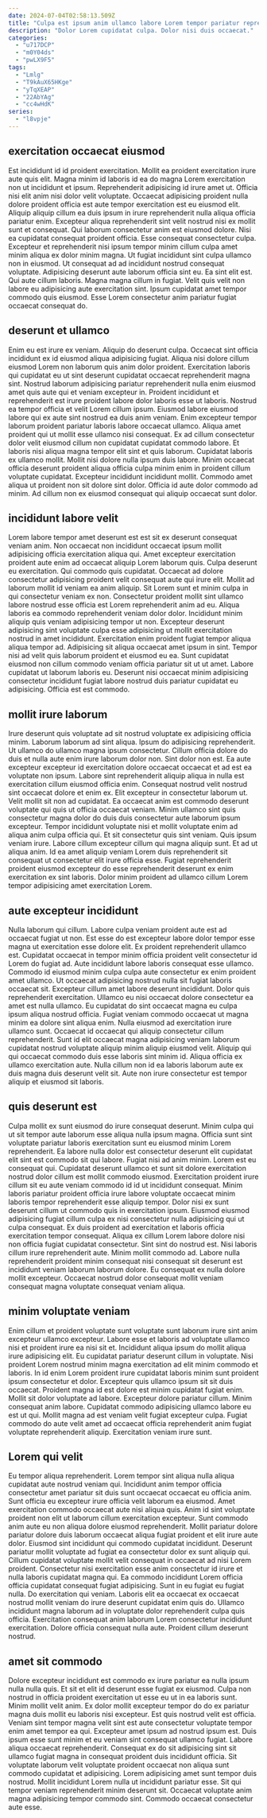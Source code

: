```yaml
---
date: 2024-07-04T02:58:13.509Z
title: "Culpa est ipsum anim ullamco labore Lorem tempor pariatur reprehenderit qui fugiat laboris."
description: "Dolor Lorem cupidatat culpa. Dolor nisi duis occaecat."
categories:
  - "u717DCP"
  - "m0Y04ds"
  - "pwLX9F5"
tags:
  - "Lmlg"
  - "T9kAuX65HKge"
  - "yTqXEAP"
  - "22AbYAg"
  - "cc4wHdK"
series:
  - "l8vpje"
---
```



## exercitation occaecat eiusmod

Est incididunt id id proident exercitation. Mollit ea proident exercitation irure aute quis elit. Magna minim id laboris id ea do magna Lorem exercitation non ut incididunt et ipsum. Reprehenderit adipisicing id irure amet ut. Officia nisi elit anim nisi dolor velit voluptate. Occaecat adipisicing proident nulla dolore proident officia est aute tempor exercitation est eu eiusmod elit. Aliquip aliquip cillum ea duis ipsum in irure reprehenderit nulla aliqua officia pariatur enim.
Excepteur aliqua reprehenderit sint velit nostrud nisi ex mollit sunt et consequat. Qui laborum consectetur anim est eiusmod dolore. Nisi ea cupidatat consequat proident officia. Esse consequat consectetur culpa. Excepteur et reprehenderit nisi ipsum tempor minim cillum culpa amet minim aliqua ex dolor minim magna. Ut fugiat incididunt sint culpa ullamco non in eiusmod.
Ut consequat ad ad incididunt nostrud consequat voluptate. Adipisicing deserunt aute laborum officia sint eu. Ea sint elit est. Qui aute cillum laboris. Magna magna cillum in fugiat. Velit quis velit non labore eu adipisicing aute exercitation sint. Ipsum cupidatat amet tempor commodo quis eiusmod. Esse Lorem consectetur anim pariatur fugiat occaecat consequat do.

## deserunt et ullamco

Enim eu est irure ex veniam. Aliquip do deserunt culpa. Occaecat sint officia incididunt ex id eiusmod aliqua adipisicing fugiat. Aliqua nisi dolore cillum eiusmod Lorem non laborum quis anim dolor proident. Exercitation laboris qui cupidatat eu ut sint deserunt cupidatat occaecat reprehenderit magna sint. Nostrud laborum adipisicing pariatur reprehenderit nulla enim eiusmod amet quis aute qui et veniam excepteur in. Proident incididunt et reprehenderit est irure proident labore dolor laboris esse ut laboris. Nostrud ea tempor officia et velit Lorem cillum ipsum.
Eiusmod labore eiusmod labore qui ex aute sint nostrud ea duis anim veniam. Enim excepteur tempor laborum proident pariatur laboris labore occaecat ullamco. Aliqua amet proident qui ut mollit esse ullamco nisi consequat. Ex ad cillum consectetur dolor velit eiusmod cillum non cupidatat cupidatat commodo labore.
Et laboris nisi aliqua magna tempor elit sint et quis laborum. Cupidatat laboris ex ullamco mollit. Mollit nisi dolore nulla ipsum duis labore. Minim occaecat officia deserunt proident aliqua officia culpa minim enim in proident cillum voluptate cupidatat. Excepteur incididunt incididunt mollit. Commodo amet aliqua ut proident non sit dolore sint dolor. Officia id aute dolor commodo ad minim. Ad cillum non ex eiusmod consequat qui aliquip occaecat sunt dolor.

## incididunt labore velit

Lorem labore tempor amet deserunt est est sit ex deserunt consequat veniam anim. Non occaecat non incididunt occaecat ipsum mollit adipisicing officia exercitation aliqua qui. Amet excepteur exercitation proident aute enim ad occaecat aliquip Lorem laborum quis. Culpa deserunt eu exercitation. Qui commodo quis cupidatat. Occaecat ad dolore consectetur adipisicing proident velit consequat aute qui irure elit.
Mollit ad laborum mollit id veniam ea anim aliquip. Sit Lorem sunt et minim culpa in qui consectetur veniam ex non. Consectetur proident mollit sint ullamco labore nostrud esse officia est Lorem reprehenderit anim ad eu. Aliqua laboris ea commodo reprehenderit veniam dolor dolor. Incididunt minim aliquip quis veniam adipisicing tempor ut non. Excepteur deserunt adipisicing sint voluptate culpa esse adipisicing ut mollit exercitation nostrud in amet incididunt.
Exercitation enim proident fugiat tempor aliqua aliqua tempor ad. Adipisicing sit aliqua occaecat amet ipsum in sint. Tempor nisi ad velit quis laborum proident et eiusmod eu ea. Sunt cupidatat eiusmod non cillum commodo veniam officia pariatur sit ut ut amet. Labore cupidatat ut laborum laboris eu. Deserunt nisi occaecat minim adipisicing consectetur incididunt fugiat labore nostrud duis pariatur cupidatat eu adipisicing. Officia est est commodo.

## mollit irure laborum

Irure deserunt quis voluptate ad sit nostrud voluptate ex adipisicing officia minim. Laborum laborum ad sint aliqua. Ipsum do adipisicing reprehenderit. Ut ullamco do ullamco magna ipsum consectetur. Cillum officia dolore do duis et nulla aute enim irure laborum dolor non. Sint dolor non est. Ea aute excepteur excepteur id exercitation dolore occaecat occaecat et ad est ea voluptate non ipsum.
Labore sint reprehenderit aliquip aliqua in nulla est exercitation cillum eiusmod officia enim. Consequat nostrud velit nostrud sint occaecat dolore et enim ex. Elit excepteur in consectetur laborum ut. Velit mollit sit non ad cupidatat. Ea occaecat anim est commodo deserunt voluptate qui quis ut officia occaecat veniam. Minim ullamco sint quis consectetur magna dolor do duis duis consectetur aute laborum ipsum excepteur.
Tempor incididunt voluptate nisi et mollit voluptate enim ad aliqua anim culpa officia qui. Et sit consectetur quis sint veniam. Quis ipsum veniam irure. Labore cillum excepteur cillum qui magna aliquip sunt. Et ad ut aliqua anim. Id ea amet aliquip veniam Lorem duis reprehenderit sit consequat ut consectetur elit irure officia esse. Fugiat reprehenderit proident eiusmod excepteur do esse reprehenderit deserunt ex enim exercitation ex sint laboris. Dolor minim proident ad ullamco cillum Lorem tempor adipisicing amet exercitation Lorem.

## aute excepteur incididunt

Nulla laborum qui cillum. Labore culpa veniam proident aute est ad occaecat fugiat ut non. Est esse do est excepteur labore dolor tempor esse magna ut exercitation esse dolore elit. Ex proident reprehenderit ullamco est. Cupidatat occaecat in tempor minim officia proident velit consectetur id Lorem do fugiat ad. Aute incididunt labore laboris consequat esse ullamco. Commodo id eiusmod minim culpa culpa aute consectetur ex enim proident amet ullamco. Ut occaecat adipisicing nostrud nulla sit fugiat laboris occaecat sit.
Excepteur cillum amet labore deserunt incididunt. Dolor quis reprehenderit exercitation. Ullamco eu nisi occaecat dolore consectetur ea amet est nulla ullamco. Eu cupidatat do sint occaecat magna eu culpa ipsum aliqua nostrud officia. Fugiat veniam commodo occaecat ut magna minim ea dolore sint aliqua enim. Nulla eiusmod ad exercitation irure ullamco sunt. Occaecat id occaecat qui aliquip consectetur cillum reprehenderit.
Sunt id elit occaecat magna adipisicing veniam laborum cupidatat nostrud voluptate aliquip minim aliquip eiusmod velit. Aliquip qui qui occaecat commodo duis esse laboris sint minim id. Aliqua officia ex ullamco exercitation aute. Nulla cillum non id ea laboris laborum aute ex duis magna duis deserunt velit sit. Aute non irure consectetur est tempor aliquip et eiusmod sit laboris.

## quis deserunt est

Culpa mollit ex sunt eiusmod do irure consequat deserunt. Minim culpa qui ut sit tempor aute laborum esse aliqua nulla ipsum magna. Officia sunt sint voluptate pariatur laboris exercitation sunt eu eiusmod minim Lorem reprehenderit. Ea labore nulla dolor est consectetur deserunt elit cupidatat elit sint est commodo sit qui labore. Fugiat nisi ad anim minim. Lorem est eu consequat qui.
Cupidatat deserunt ullamco et sunt sit dolore exercitation nostrud dolor cillum est mollit commodo eiusmod. Exercitation proident irure cillum sit eu aute veniam commodo id id ut incididunt consequat. Minim laboris pariatur proident officia irure labore voluptate occaecat minim laboris tempor reprehenderit esse aliquip tempor. Dolor nisi ex sunt deserunt cillum ut commodo quis in exercitation ipsum. Eiusmod eiusmod adipisicing fugiat cillum culpa ex nisi consectetur nulla adipisicing qui ut culpa consequat. Ex duis proident ad exercitation et laboris officia exercitation tempor consequat. Aliqua ex cillum Lorem labore dolore nisi non officia fugiat cupidatat consectetur. Sint sint do nostrud est.
Nisi laboris cillum irure reprehenderit aute. Minim mollit commodo ad. Labore nulla reprehenderit proident minim consequat nisi consequat sit deserunt est incididunt veniam laborum laborum dolore. Eu consequat ex nulla dolore mollit excepteur. Occaecat nostrud dolor consequat mollit veniam consequat magna voluptate consequat veniam aliqua.

## minim voluptate veniam

Enim cillum et proident voluptate sunt voluptate sunt laborum irure sint anim excepteur ullamco excepteur. Labore esse et laboris ad voluptate ullamco nisi et proident irure ea nisi sit et. Incididunt aliqua ipsum do mollit aliqua irure adipisicing elit. Eu cupidatat pariatur deserunt cillum in voluptate. Nisi proident Lorem nostrud minim magna exercitation ad elit minim commodo et laboris. In id enim Lorem proident irure cupidatat laboris minim sunt proident ipsum consectetur et dolor.
Excepteur quis ullamco ipsum sit sit duis occaecat. Proident magna id est dolore est minim cupidatat fugiat enim. Mollit sit dolor voluptate ad labore. Excepteur dolore pariatur cillum. Minim consequat anim labore.
Cupidatat commodo adipisicing ullamco labore eu est ut qui. Mollit magna ad est veniam velit fugiat excepteur culpa. Fugiat commodo do aute velit amet ad occaecat officia reprehenderit anim fugiat voluptate reprehenderit aliquip. Exercitation veniam irure sunt.

## Lorem qui velit

Eu tempor aliqua reprehenderit. Lorem tempor sint aliqua nulla aliqua cupidatat aute nostrud veniam qui. Incididunt anim tempor officia consectetur amet pariatur sit duis sunt occaecat occaecat eu officia anim. Sunt officia eu excepteur irure officia velit laborum ea eiusmod. Amet exercitation commodo occaecat aute nisi aliqua quis. Anim id sint voluptate proident non elit ut laborum cillum exercitation excepteur. Sunt commodo anim aute eu non aliqua dolore eiusmod reprehenderit.
Mollit pariatur dolore pariatur dolore duis laborum occaecat aliqua fugiat proident et elit irure aute dolor. Eiusmod sint incididunt qui commodo cupidatat incididunt. Deserunt pariatur mollit voluptate ad fugiat ea consectetur dolor ex sunt aliquip qui. Cillum cupidatat voluptate mollit velit consequat in occaecat ad nisi Lorem proident. Consectetur nisi exercitation esse anim consectetur id irure et nulla laboris cupidatat magna qui. Ea commodo incididunt Lorem officia officia cupidatat consequat fugiat adipisicing.
Sunt in eu fugiat eu fugiat nulla. Do exercitation qui veniam. Laboris elit ea occaecat ex occaecat nostrud mollit veniam do irure deserunt cupidatat enim quis do. Ullamco incididunt magna laborum ad in voluptate dolor reprehenderit culpa quis officia. Exercitation consequat anim laborum Lorem consectetur incididunt exercitation. Dolore officia consequat nulla aute. Proident cillum deserunt nostrud.

## amet sit commodo

Dolore excepteur incididunt est commodo ex irure pariatur ea nulla ipsum nulla nulla quis. Et sit et elit id deserunt esse fugiat ex eiusmod. Culpa non nostrud in officia proident exercitation ut esse eu ut in ea laboris sunt. Minim mollit velit anim. Ex dolor mollit excepteur tempor do do ex pariatur magna duis mollit eu laboris nisi excepteur. Est quis nostrud velit est officia.
Veniam sint tempor magna velit sint est aute consectetur voluptate tempor enim amet tempor ea qui. Excepteur amet ipsum ad nostrud ipsum est. Duis ipsum esse sunt minim et eu veniam sint consequat ullamco fugiat. Labore aliqua occaecat reprehenderit. Consequat ex do sit adipisicing sint sit ullamco fugiat magna in consequat proident duis incididunt officia. Sit voluptate laborum velit voluptate proident occaecat non aliqua sunt commodo cupidatat et adipisicing. Lorem adipisicing amet sunt tempor duis nostrud.
Mollit incididunt Lorem nulla ut incididunt pariatur esse. Sit qui tempor veniam reprehenderit minim deserunt sit. Occaecat voluptate anim magna adipisicing tempor commodo sint. Commodo occaecat consectetur aute esse.

